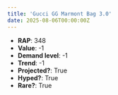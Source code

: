 ```yaml
---
title: 'Gucci GG Marmont Bag 3.0'
date: 2025-08-06T00:00:00Z
---
```

- **RAP**: 348
- **Value**: -1
- **Demand level**: -1
- **Trend**: -1
- **Projected?**: True
- **Hyped?**: True
- **Rare?**: True
